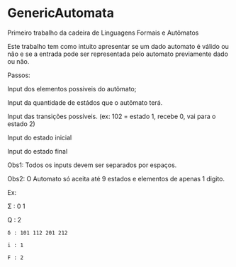 # GenericAutomata

Primeiro trabalho da cadeira de Linguagens Formais e Autômatos

Este trabalho tem como intuito apresentar se um dado automato é válido ou não e se a entrada pode ser representada pelo automato previamente dado ou não.

Passos:

  Input dos elementos possiveis do autômato;
  
  Input da quantidade de estádos que o autômato terá.
  
  Input das transições possíveis. (ex: 102 = estado 1, recebe 0, vai para o estado 2)
  
  Input do estado inicial
  
  Input do estado final

Obs1: Todos os inputs devem ser separados por espaços.

Obs2: O Automato só aceita até 9 estados e elementos de apenas 1 digito.

Ex:

  Σ : 0 1
  
  Q : 2
  
	δ : 101 112 201 212
	
	i : 1
	
	F : 2
  

